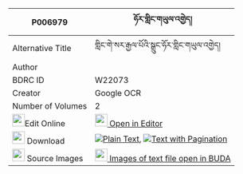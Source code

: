 |P006979|ཧོར་གླིང་གཡུལ་འགྱེད། 
| --- | --- 
|Alternative Title |གླིང་གེ་སར་རྒྱལ་པོའི་སྒྲུང་ཧོར་གླིང་གཡུལ་འགྱེད།
|Author | 
|BDRC ID | W22073
|Creator | Google OCR
|Number of Volumes| 2
|<img width="25" src="https://img.icons8.com/color/25/000000/edit-property.png">Edit Online| [<img width="25" src="https://avatars.githubusercontent.com/u/45091458?s=200&v=4"> Open in Editor](http://editor.openpecha.org/P006979)
|<img width="25" src="https://img.icons8.com/fluent/48/000000/download-2.png"/>  Download | [![](https://img.icons8.com/color/20/000000/txt.png)Plain Text](https://github.com/Openpecha/P006979/releases/download/v1/horling_yulgye_plain_P006979.zip), [![](https://img.icons8.com/color/20/000000/txt.png)Text with Pagination](https://github.com/Openpecha/P006979/releases/download/v1/horling_yulgye_pages_P006979.zip)
|<img width="25" src="https://img.icons8.com/plasticine/100/000000/pictures-folder.png"/>  Source Images | [<img width="25" src="https://library.bdrc.io/icons/BUDA-small.svg"> Images of text file open in BUDA](https://library.bdrc.io/show/bdr:W22073)